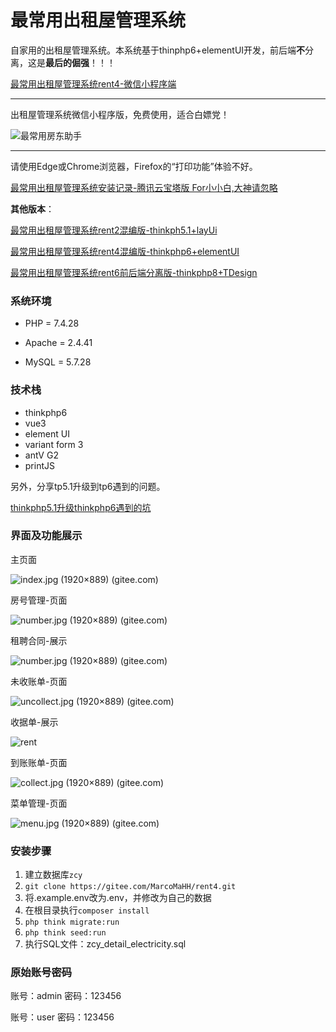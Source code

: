 # 最常用出租屋管理系统

自家用的出租屋管理系统。本系统基于thinphp6+elementUI开发，前后端**不**分离，这是**最后的倔强**！！！

[最常用出租屋管理系统rent4-微信小程序端](https://gitee.com/MarcoMaHH/rent4_wechat)

---

出租屋管理系统微信小程序版，免费使用，适合白嫖党！

![最常用房东助手](https://gitee.com/MarcoMaHH/picture/raw/master/project.jpg)

---

请使用Edge或Chrome浏览器，Firefox的“打印功能”体验不好。

[最常用出租屋管理系统安装记录-腾讯云宝塔版 For小小白,大神请忽略](https://blog.csdn.net/m0_61078449/article/details/131347945)

**其他版本**：

[最常用出租屋管理系统rent2混编版-thinkph5.1+layUi](https://gitee.com/MarcoMaHH/rent2)

[最常用出租屋管理系统rent4混编版-thinkphp6+elementUI](https://gitee.com/MarcoMaHH/rent4)

[最常用出租屋管理系统rent6前后端分离版-thinkphp8+TDesign](https://gitee.com/MarcoMaHH/rent6)

### 系统环境

- PHP = 7.4.28

- Apache = 2.4.41

- MySQL = 5.7.28

### 技术栈

- thinkphp6
- vue3
- element UI
- variant form 3
- antV G2
- printJS

另外，分享tp5.1升级到tp6遇到的问题。

[thinkphp5.1升级thinkphp6遇到的坑](https://blog.csdn.net/m0_61078449/article/details/126403204)

### 界面及功能展示

主页面

![index.jpg (1920×889) (gitee.com)](https://gitee.com/MarcoMaHH/rent4/raw/master/picture/index.jpg)

房号管理-页面

![number.jpg (1920×889) (gitee.com)](https://gitee.com/MarcoMaHH/rent4/raw/master/picture/number.jpg)

租聘合同-展示

![number.jpg (1920×889) (gitee.com)](https://gitee.com/MarcoMaHH/rent4/raw/master/picture/contract.png)

未收账单-页面

![uncollect.jpg (1920×889) (gitee.com)](https://gitee.com/MarcoMaHH/rent4/raw/master/picture/uncollect.jpg)

收据单-展示

![rent](https://gitee.com/MarcoMaHH/rent4/raw/master/picture/rent.jpg)

到账账单-页面

![collect.jpg (1920×889) (gitee.com)](https://gitee.com/MarcoMaHH/rent4/raw/master/picture/collect.jpg)

菜单管理-页面

![menu.jpg (1920×889) (gitee.com)](https://gitee.com/MarcoMaHH/rent4/raw/master/picture/menu.jpg)

### 安装步骤

1. 建立数据库`zcy`
2. `git clone https://gitee.com/MarcoMaHH/rent4.git`
3. 将.example.env改为.env，并修改为自己的数据
4. 在根目录执行`composer install`
5. `php think migrate:run`
6. `php think seed:run`
7. 执行SQL文件：zcy_detail_electricity.sql

### 原始账号密码

账号：admin  密码：123456

账号：user     密码：123456
